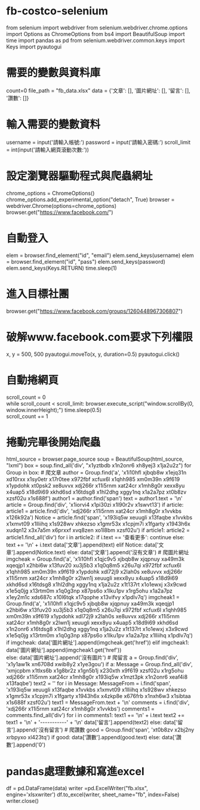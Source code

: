 # fb-costco-selenium
from selenium import webdriver
from selenium.webdriver.chrome.options import Options as ChromeOptions
from bs4 import BeautifulSoup
import time
import pandas as pd
from selenium.webdriver.common.keys import Keys
import pyautogui
# 需要的變數與資料庫
count=0
file_path = "fb_data.xlsx"
data = {'文章': [], '圖片網址': [], '留言': [], '讚數': []}
# 輸入需要的變數資料
username = input('請輸入帳號:')
password = input('請輸入密碼:')
scroll_limit = int(input('請輸入網頁滾動次數:'))
# 設定瀏覽器驅動程式與爬蟲網址
chrome_options = ChromeOptions()
chrome_options.add_experimental_option("detach", True)
browser = webdriver.Chrome(options=chrome_options)
browser.get("https://www.facebook.com/")
# 自動登入
elem = browser.find_element("id", "email")
elem.send_keys(username)
elem = browser.find_element("id", "pass")
elem.send_keys(password)
elem.send_keys(Keys.RETURN)
time.sleep(1)
# 進入目標社團
browser.get("https://www.facebook.com/groups/1260448967306807")
# 破解www.facebook.com要求下列權限
x, y = 500, 500
pyautogui.moveTo(x, y, duration=0.5)
pyautogui.click()
# 自動捲網頁
scroll_count = 0  
while scroll_count < scroll_limit:
    browser.execute_script("window.scrollBy(0, window.innerHeight);")
    time.sleep(0.5)  
    scroll_count += 1
# 捲動完畢後開始爬蟲
html_source = browser.page_source
soup = BeautifulSoup(html_source, "lxml")
box = soup.find_all('div', "x1yztbdb x1n2onr6 xh8yej3 x1ja2u2z")
for Group in box:
    # 爬文章
    author = Group.find('a', 'x1i10hfl xjbqb8w x1ejq31n xd10rxx x1sy0etr x17r0tee x972fbf xcfux6l x1qhh985 xm0m39n x9f619 x1ypdohk xt0psk2 xe8uvvx xdj266r x11i5rnm xat24cr x1mh8g0r xexx8yu x4uap5 x18d9i69 xkhd6sd x16tdsg8 x1hl2dhg xggy1nq x1a2a7pz xt0b8zv xzsf02u x1s688f')
    author1 = author.find('span')
    text = author1.text + '\n'
    article = Group.find('div', 'x1iorvi4 x1pi30zi x1l90r2v x1swvt13')
    if article:
        article1 = article.find('div', 'xdj266r x11i5rnm xat24cr x1mh8g0r x1vvkbs x126k92a')
        Notice = article.find('span',
                              'x193iq5w xeuugli x13faqbe x1vvkbs x1xmvt09 x1lliihq x1s928wv xhkezso x1gmr53x x1cpjm7i x1fgarty x1943h6x xudqn12 x3x7a5m x6prxxf xvq8zen xo1l8bm xzsf02u')
        if article1:
            article2 = article1.find_all('div')
            for i in article2:
                if i.text == '查看更多':
                    continue
                else:
                    text += '\n' + i.text
            data['文章'].append(text)
        elif Notice:
            data['文章'].append(Notice.text)
    else:
        data['文章'].append('沒有文章')
    # 爬圖片網址
    imgcheak = Group.find('a', 'x1i10hfl x1qjc9v5 xjbqb8w xjqpnuy xa49m3k xqeqjp1 x2hbi6w x13fuv20 xu3j5b3 x1q0q8m5 x26u7qi x972fbf xcfux6l x1qhh985 xm0m39n x9f619 x1ypdohk xdl72j9 x2lah0s xe8uvvx xdj266r x11i5rnm xat24cr x1mh8g0r x2lwn1j xeuugli xexx8yu x4uap5 x18d9i69 xkhd6sd x16tdsg8 x1hl2dhg xggy1nq x1ja2u2z x1t137rt x1o1ewxj x3x9cwd x1e5q0jg x13rtm0m x1q0g3np x87ps6o x1lku1pv x1rg5ohu x1a2a7pz x1ey2m1c xds687c x10l6tqk x17qophe x13vifvy x1pdlv7q')
    imgcheak1 = Group.find('a', 'x1i10hfl x1qjc9v5 xjbqb8w xjqpnuy xa49m3k xqeqjp1 x2hbi6w x13fuv20 xu3j5b3 x1q0q8m5 x26u7qi x972fbf xcfux6l x1qhh985 xm0m39n x9f619 x1ypdohk xdl72j9 x2lah0s xe8uvvx xdj266r x11i5rnm xat24cr x1mh8g0r x2lwn1j xeuugli xexx8yu x4uap5 x18d9i69 xkhd6sd x1n2onr6 x16tdsg8 x1hl2dhg xggy1nq x1ja2u2z x1t137rt x1o1ewxj x3x9cwd x1e5q0jg x13rtm0m x1q0g3np x87ps6o x1lku1pv x1a2a7pz x1lliihq x1pdlv7q')
    if imgcheak:
        data['圖片網址'].append(imgcheak.get('href'))
    elif imgcheak1:
        data['圖片網址'].append(imgcheak1.get('href'))        
    else:
        data['圖片網址'].append('沒有圖片')
    # 爬留言
    a = Group.find('div', 'x1y1aw1k xn6708d xwib8y2 x1ye3gou')
    if a:
        Message = Group.find_all('div', 'xmjcpbm x1tlxs6b x1g8br2z x1gn5b1j x230xth x9f619 xzsf02u x1rg5ohu xdj266r x11i5rnm xat24cr x1mh8g0r x193iq5w x1mzt3pk x1n2onr6 xeaf4i8 x13faqbe')
        text2 = ''
        for i in Message:
            MessageFrom = i.find('span',
                                 'x193iq5w xeuugli x13faqbe x1vvkbs x1xmvt09 x1lliihq x1s928wv xhkezso x1gmr53x x1cpjm7i x1fgarty x1943h6x x4zkp8e x676frb x1nxh6w3 x1sibtaa x1s688f xzsf02u')
            text1 = MessageFrom.text + '\n'
            comments = i.find('div', 'xdj266r x11i5rnm xat24cr x1mh8g0r x1vvkbs')
            comments1 = comments.find_all('div')
            for i in comments1:
                text1 += '\n' + i.text
            text2 += text1 + '\n' + '-----------' + '\n'
        data['留言'].append(text2)
    else:
        data['留言'].append('沒有留言')
    # 爬讚數
    good = Group.find('span', 'xt0b8zv x2bj2ny xrbpyxo xl423tq')
    if good:
        data['讚數'].append(good.text)
    else:
        data['讚數'].append('0')
# pandas處理數據和寫進excel    
df = pd.DataFrame(data)
writer =pd.ExcelWriter("fb.xlsx", engine='xlsxwriter')
df.to_excel(writer, sheet_name="fb", index=False)
writer.close()
